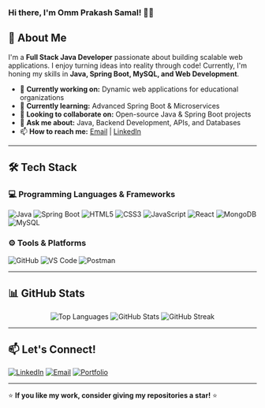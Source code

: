 ### Hi there, I'm **Omm Prakash Samal!** 👋🚀


## 🚀 About Me
I'm a **Full Stack Java Developer** passionate about building scalable web applications. I enjoy turning ideas into reality through code! Currently, I'm honing my skills in **Java, Spring Boot, MySQL, and Web Development**. 

- 🔭 **Currently working on:** Dynamic web applications for educational organizations
- 🌱 **Currently learning:** Advanced Spring Boot & Microservices
- 👯 **Looking to collaborate on:** Open-source Java & Spring Boot projects
- 💬 **Ask me about:** Java, Backend Development, APIs, and Databases
- 📫 **How to reach me:** [Email](mailto:ommprakashsamal9@gmail.com) | [LinkedIn](https://www.linkedin.com/in/omm-prakash-samal)

---

## 🛠️ Tech Stack

### 💻 Programming Languages & Frameworks
![Java](https://img.shields.io/badge/Java%23ED8B00.svg?style=for-the-badge&logo=java&logoColor=white)
![Spring Boot](https://img.shields.io/badge/Spring%20Boot-6DB33F?style=for-the-badge&logo=spring-boot&logoColor=white)
![HTML5](https://img.shields.io/badge/HTML5-%23E34F26.svg?style=for-the-badge&logo=html5&logoColor=white)
![CSS3](https://img.shields.io/badge/CSS3-%231572B6.svg?style=for-the-badge&logo=css3&logoColor=white)
![JavaScript](https://img.shields.io/badge/JavaScript-%23F7DF1E.svg?style=for-the-badge&logo=javascript&logoColor=black)
![React](https://img.shields.io/badge/React-%2361DAFB.svg?style=for-the-badge&logo=react&logoColor=black)
![MongoDB](https://img.shields.io/badge/MongoDB-%2347A248.svg?style=for-the-badge&logo=mongodb&logoColor=white)
![MySQL](https://img.shields.io/badge/MySQL-%2300f.svg?style=for-the-badge&logo=mysql&logoColor=white)

### ⚙️ Tools & Platforms
![GitHub](https://img.shields.io/badge/GitHub-%23121011.svg?style=for-the-badge&logo=github&logoColor=white)
![VS Code](https://img.shields.io/badge/VS%20Code-0078d7.svg?style=for-the-badge&logo=visual-studio-code&logoColor=white)
![Postman](https://img.shields.io/badge/Postman-FF6C37?style=for-the-badge&logo=postman&logoColor=white)

---

## 📊 GitHub Stats

<p align="center">
<img src="https://github-readme-stats.vercel.app/api/top-langs?username=omsml&show_icons=true&locale=en&layout=compact" alt="Top Languages"/>
<img src="https://github-readme-stats.vercel.app/api?username=omsml&show_icons=true&locale=en" alt="GitHub Stats"/>
<img src="https://github-readme-streak-stats.herokuapp.com/?user=omsml&" alt="GitHub Streak"/>
</p>

---

## 📫 Let's Connect!
[![LinkedIn](https://img.shields.io/badge/LinkedIn-blue?style=for-the-badge&logo=linkedin)](https://www.linkedin.com/in/omm-prakash-samal)
[![Email](https://img.shields.io/badge/Email-D14836?style=for-the-badge&logo=gmail&logoColor=white)](mailto:ommprakashsamal9@gmail.com)
[![Portfolio](https://img.shields.io/badge/Portfolio-%23000000.svg?style=for-the-badge&logo=firefox&logoColor=white)](https://yourportfolio.com)

---

⭐ **If you like my work, consider giving my repositories a star!** ⭐
